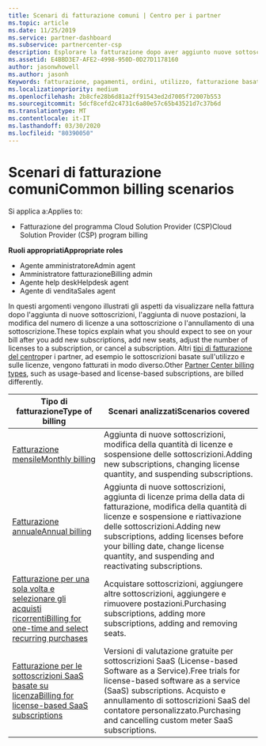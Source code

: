 ```yaml
---
title: Scenari di fatturazione comuni | Centro per i partner
ms.topic: article
ms.date: 11/25/2019
ms.service: partner-dashboard
ms.subservice: partnercenter-csp
description: Esplorare la fatturazione dopo aver aggiunto nuove sottoscrizioni, modificare la quantità di licenze o annullare una sottoscrizione. Scopri in che modo le sottoscrizioni basate sull'utilizzo e sulle licenze sono diverse.
ms.assetid: E4BBD3E7-AFE2-4998-950D-0D27D1178160
author: jasonwhowell
ms.author: jasonh
Keywords: fatturazione, pagamenti, ordini, utilizzo, fatturazione basata su licenza, data anniversario, termine, annullamento, rinnovo, formula prezzo, file di riconciliazione, file di ricognizione
ms.localizationpriority: medium
ms.openlocfilehash: 2b8cfe28b6d81a2ff91543ed2d7005f72007b553
ms.sourcegitcommit: 5dcf8cefd2c4731c6a80e57c65b43521d7c37b6d
ms.translationtype: MT
ms.contentlocale: it-IT
ms.lasthandoff: 03/30/2020
ms.locfileid: "80390050"
---
```

# <a name="common-billing-scenarios"></a><span data-ttu-id="7c4eb-105">Scenari di fatturazione comuni</span><span class="sxs-lookup"><span data-stu-id="7c4eb-105">Common billing scenarios</span></span>

<span data-ttu-id="7c4eb-106">Si applica a:</span><span class="sxs-lookup"><span data-stu-id="7c4eb-106">Applies to:</span></span>

- <span data-ttu-id="7c4eb-107">Fatturazione del programma Cloud Solution Provider (CSP)</span><span class="sxs-lookup"><span data-stu-id="7c4eb-107">Cloud Solution Provider (CSP) program billing</span></span>

<span data-ttu-id="7c4eb-108">**Ruoli appropriati**</span><span class="sxs-lookup"><span data-stu-id="7c4eb-108">**Appropriate roles**</span></span>

- <span data-ttu-id="7c4eb-109">Agente amministratore</span><span class="sxs-lookup"><span data-stu-id="7c4eb-109">Admin agent</span></span>
- <span data-ttu-id="7c4eb-110">Amministratore fatturazione</span><span class="sxs-lookup"><span data-stu-id="7c4eb-110">Billing admin</span></span>
- <span data-ttu-id="7c4eb-111">Agente help desk</span><span class="sxs-lookup"><span data-stu-id="7c4eb-111">Helpdesk agent</span></span>
- <span data-ttu-id="7c4eb-112">Agente di vendita</span><span class="sxs-lookup"><span data-stu-id="7c4eb-112">Sales agent</span></span>

<span data-ttu-id="7c4eb-113">In questi argomenti vengono illustrati gli aspetti da visualizzare nella fattura dopo l'aggiunta di nuove sottoscrizioni, l'aggiunta di nuove postazioni, la modifica del numero di licenze a una sottoscrizione o l'annullamento di una sottoscrizione.</span><span class="sxs-lookup"><span data-stu-id="7c4eb-113">These topics explain what you should expect to see on your bill after you add new subscriptions, add new seats, adjust the number of licenses to a subscription, or cancel a subscription.</span></span> <span data-ttu-id="7c4eb-114">Altri [tipi di fatturazione del centro](billing-different-types.md)per i partner, ad esempio le sottoscrizioni basate sull'utilizzo e sulle licenze, vengono fatturati in modo diverso.</span><span class="sxs-lookup"><span data-stu-id="7c4eb-114">Other [Partner Center billing types](billing-different-types.md), such as usage-based and license-based subscriptions, are billed differently.</span></span>

| <span data-ttu-id="7c4eb-115">Tipo di fatturazione</span><span class="sxs-lookup"><span data-stu-id="7c4eb-115">Type of billing</span></span> | <span data-ttu-id="7c4eb-116">Scenari analizzati</span><span class="sxs-lookup"><span data-stu-id="7c4eb-116">Scenarios covered</span></span> |
| --------------- | ----------------- |
| [<span data-ttu-id="7c4eb-117">Fatturazione mensile</span><span class="sxs-lookup"><span data-stu-id="7c4eb-117">Monthly billing</span></span>](common-billing-scenarios-monthly.md) | <span data-ttu-id="7c4eb-118">Aggiunta di nuove sottoscrizioni, modifica della quantità di licenze e sospensione delle sottoscrizioni.</span><span class="sxs-lookup"><span data-stu-id="7c4eb-118">Adding new subscriptions, changing license quantity, and suspending subscriptions.</span></span> |
| [<span data-ttu-id="7c4eb-119">Fatturazione annuale</span><span class="sxs-lookup"><span data-stu-id="7c4eb-119">Annual billing</span></span>](common-billing-scenarios-annual.md) | <span data-ttu-id="7c4eb-120">Aggiunta di nuove sottoscrizioni, aggiunta di licenze prima della data di fatturazione, modifica della quantità di licenze e sospensione e riattivazione delle sottoscrizioni.</span><span class="sxs-lookup"><span data-stu-id="7c4eb-120">Adding new subscriptions, adding licenses before your billing date, change license quantity, and suspending and reactivating subscriptions.</span></span> |
| [<span data-ttu-id="7c4eb-121">Fatturazione per una sola volta e selezionare gli acquisti ricorrenti</span><span class="sxs-lookup"><span data-stu-id="7c4eb-121">Billing for one-time and select recurring purchases</span></span>](common-billing-scenarios-onetime-recurring.md) | <span data-ttu-id="7c4eb-122">Acquistare sottoscrizioni, aggiungere altre sottoscrizioni, aggiungere e rimuovere postazioni.</span><span class="sxs-lookup"><span data-stu-id="7c4eb-122">Purchasing subscriptions, adding more subscriptions, adding and removing seats.</span></span> |
| [<span data-ttu-id="7c4eb-123">Fatturazione per le sottoscrizioni SaaS basate su licenza</span><span class="sxs-lookup"><span data-stu-id="7c4eb-123">Billing for license-based SaaS subscriptions</span></span>](common-billing-scenarios-saas.md) | <span data-ttu-id="7c4eb-124">Versioni di valutazione gratuite per sottoscrizioni SaaS (License-based Software as a Service).</span><span class="sxs-lookup"><span data-stu-id="7c4eb-124">Free trials for license-based software as a service (SaaS) subscriptions.</span></span> <span data-ttu-id="7c4eb-125">Acquisto e annullamento di sottoscrizioni SaaS del contatore personalizzato.</span><span class="sxs-lookup"><span data-stu-id="7c4eb-125">Purchasing and cancelling custom meter SaaS subscriptions.</span></span> |
